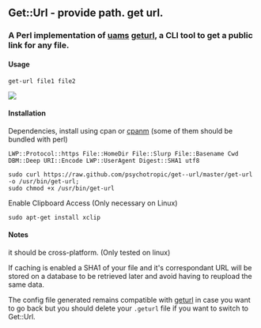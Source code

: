 ## Get::Url - provide path. get url.
### A Perl implementation of [uams](https://github.com/uams) [geturl](https://github.com/uams/geturl), a CLI tool to get a public link for any file. 

#### Usage
    get-url file1 file2

<img src="https://raw.github.com/psychotropic/get--url/master/upload.png">

#### Installation
Dependencies, install using cpan or [cpanm](https://github.com/miyagawa/cpanminus/) (some of them should be bundled with perl)

    LWP::Protocol::https File::HomeDir File::Slurp File::Basename Cwd DBM::Deep URI::Encode LWP::UserAgent Digest::SHA1 utf8

    sudo curl https://raw.github.com/psychotropic/get--url/master/get-url -o /usr/bin/get-url;
    sudo chmod +x /usr/bin/get-url

Enable Clipboard Access (Only necessary on Linux)

    sudo apt-get install xclip

#### Notes
it should be cross-platform. (Only tested on linux)

If caching is enabled a SHA1 of your file and it's correspondant URL will be stored on a database to be retrieved later and avoid having to reupload the same data.

The config file generated remains compatible with [geturl](https://github.com/uams/geturl) in case you want to go back but you should delete your `.geturl` file if you want to switch to Get::Url.